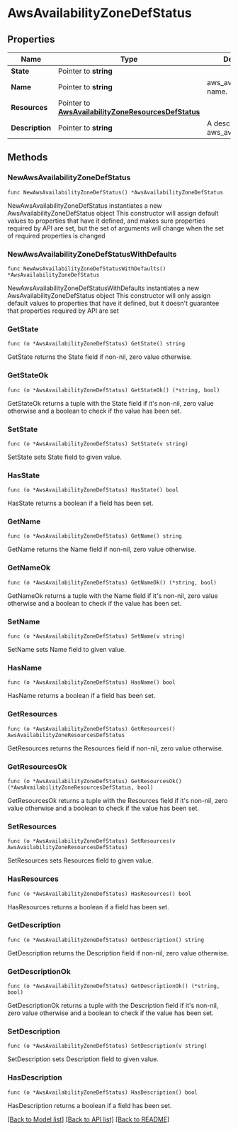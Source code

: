 # AwsAvailabilityZoneDefStatus

## Properties

Name | Type | Description | Notes
------------ | ------------- | ------------- | -------------
**State** | Pointer to **string** |  | [optional] 
**Name** | Pointer to **string** | aws_availability_zone name. | [optional] 
**Resources** | Pointer to [**AwsAvailabilityZoneResourcesDefStatus**](AwsAvailabilityZoneResourcesDefStatus.md) |  | [optional] 
**Description** | Pointer to **string** | A description for aws_availability_zone. | [optional] 

## Methods

### NewAwsAvailabilityZoneDefStatus

`func NewAwsAvailabilityZoneDefStatus() *AwsAvailabilityZoneDefStatus`

NewAwsAvailabilityZoneDefStatus instantiates a new AwsAvailabilityZoneDefStatus object
This constructor will assign default values to properties that have it defined,
and makes sure properties required by API are set, but the set of arguments
will change when the set of required properties is changed

### NewAwsAvailabilityZoneDefStatusWithDefaults

`func NewAwsAvailabilityZoneDefStatusWithDefaults() *AwsAvailabilityZoneDefStatus`

NewAwsAvailabilityZoneDefStatusWithDefaults instantiates a new AwsAvailabilityZoneDefStatus object
This constructor will only assign default values to properties that have it defined,
but it doesn't guarantee that properties required by API are set

### GetState

`func (o *AwsAvailabilityZoneDefStatus) GetState() string`

GetState returns the State field if non-nil, zero value otherwise.

### GetStateOk

`func (o *AwsAvailabilityZoneDefStatus) GetStateOk() (*string, bool)`

GetStateOk returns a tuple with the State field if it's non-nil, zero value otherwise
and a boolean to check if the value has been set.

### SetState

`func (o *AwsAvailabilityZoneDefStatus) SetState(v string)`

SetState sets State field to given value.

### HasState

`func (o *AwsAvailabilityZoneDefStatus) HasState() bool`

HasState returns a boolean if a field has been set.

### GetName

`func (o *AwsAvailabilityZoneDefStatus) GetName() string`

GetName returns the Name field if non-nil, zero value otherwise.

### GetNameOk

`func (o *AwsAvailabilityZoneDefStatus) GetNameOk() (*string, bool)`

GetNameOk returns a tuple with the Name field if it's non-nil, zero value otherwise
and a boolean to check if the value has been set.

### SetName

`func (o *AwsAvailabilityZoneDefStatus) SetName(v string)`

SetName sets Name field to given value.

### HasName

`func (o *AwsAvailabilityZoneDefStatus) HasName() bool`

HasName returns a boolean if a field has been set.

### GetResources

`func (o *AwsAvailabilityZoneDefStatus) GetResources() AwsAvailabilityZoneResourcesDefStatus`

GetResources returns the Resources field if non-nil, zero value otherwise.

### GetResourcesOk

`func (o *AwsAvailabilityZoneDefStatus) GetResourcesOk() (*AwsAvailabilityZoneResourcesDefStatus, bool)`

GetResourcesOk returns a tuple with the Resources field if it's non-nil, zero value otherwise
and a boolean to check if the value has been set.

### SetResources

`func (o *AwsAvailabilityZoneDefStatus) SetResources(v AwsAvailabilityZoneResourcesDefStatus)`

SetResources sets Resources field to given value.

### HasResources

`func (o *AwsAvailabilityZoneDefStatus) HasResources() bool`

HasResources returns a boolean if a field has been set.

### GetDescription

`func (o *AwsAvailabilityZoneDefStatus) GetDescription() string`

GetDescription returns the Description field if non-nil, zero value otherwise.

### GetDescriptionOk

`func (o *AwsAvailabilityZoneDefStatus) GetDescriptionOk() (*string, bool)`

GetDescriptionOk returns a tuple with the Description field if it's non-nil, zero value otherwise
and a boolean to check if the value has been set.

### SetDescription

`func (o *AwsAvailabilityZoneDefStatus) SetDescription(v string)`

SetDescription sets Description field to given value.

### HasDescription

`func (o *AwsAvailabilityZoneDefStatus) HasDescription() bool`

HasDescription returns a boolean if a field has been set.


[[Back to Model list]](../README.md#documentation-for-models) [[Back to API list]](../README.md#documentation-for-api-endpoints) [[Back to README]](../README.md)


